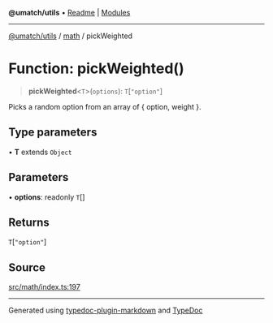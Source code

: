 **@umatch/utils** • [Readme](../../index.md) \| [Modules](../../modules.md)

***

[@umatch/utils](../../modules.md) / [math](../index.md) / pickWeighted

# Function: pickWeighted()

> **pickWeighted**\<`T`\>(`options`): `T`\[`"option"`\]

Picks a random option from an array of { option, weight }.

## Type parameters

• **T** extends `Object`

## Parameters

• **options**: readonly `T`[]

## Returns

`T`\[`"option"`\]

## Source

[src/math/index.ts:197](https://github.com/umatch-oficial/utils/blob/4c813c4/src/math/index.ts#L197)

***

Generated using [typedoc-plugin-markdown](https://www.npmjs.com/package/typedoc-plugin-markdown) and [TypeDoc](https://typedoc.org/)
